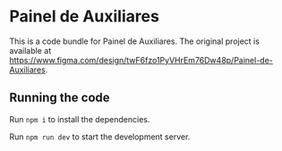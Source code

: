 
  # Painel de Auxiliares

  This is a code bundle for Painel de Auxiliares. The original project is available at https://www.figma.com/design/twF6fzo1PyVHrEm76Dw48p/Painel-de-Auxiliares.

  ## Running the code

  Run `npm i` to install the dependencies.

  Run `npm run dev` to start the development server.
  